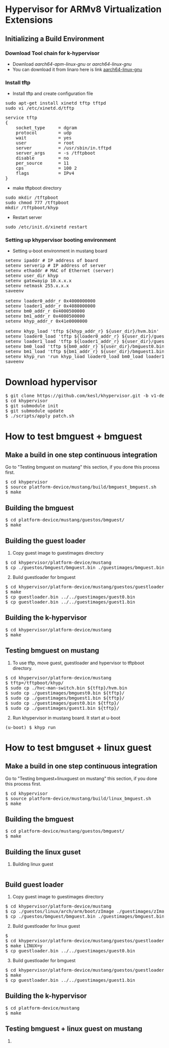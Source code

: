 # Hypervisor for ARMv8 Virtualization Extensions

## Initializing a Build Environment

### Download Tool chain for k-hypervisor
- Download <i>aarch64-apm-linux-gnu</i> or <i>aarch64-linux-gnu</i>
- You can download it from linaro here is link
<a href ="https://releases.linaro.org/13.09/components/toolchain/binaries/gcc-linaro-aarch64-linux-gnu-4.8-2013.09_linux.tar.xz">aarch64-linux-gnu</a>

### Install tftp
- Install tftp and create configuration file
<pre>
sudo apt-get install xinetd tftp tftpd
sudo vi /etc/xinetd.d/tftp
</pre>
<pre>
service tftp
{
    socket_type     = dgram
    protocol        = udp
    wait            = yes
    user            = root
    server          = /usr/sbin/in.tftpd
    server_args     = -s /tftpboot
    disable         = no
    per_source      = 11
    cps             = 100 2
    flags           = IPv4
}
</pre>

- make tftpboot directory
<pre>
sudo mkdir /tftpboot
sudo chmod 777 /tftpboot
mkdir /tftpboot/khyp
</pre>

- Restart server
<pre>
sudo /etc/init.d/xinetd restart
</pre>

### Setting up khypervisor booting environment
- Setting u-boot environment in mustang board
<pre>
setenv ipaddr # IP address of board
setenv serverip # IP address of server
setenv ethaddr # MAC of Ethernet (server)
setenv user_dir khyp
setenv gatewayip 10.x.x.x
setenv netmask 255.x.x.x
saveenv

setenv loader0_addr_r 0x4000000000
setenv loader1_addr_r 0x4080000000
setenv bm0_addr_r 0x4000500000
setenv bm1_addr_r 0x4080500000
setenv khyp_addr_r 0x41e0000000

setenv khyp_load 'tftp ${khyp_addr_r} ${user_dir}/hvm.bin'
setenv loader0_load 'tftp ${loader0_addr_r} ${user_dir}/guest0.bin'
setenv loader1_load 'tftp ${loader1_addr_r} ${user_dir}/guest1.bin'
setenv bm0_load 'tftp ${bm0_addr_r} ${user_dir}/bmguest0.bin'
setenv bm1_load 'tftp ${bm1_addr_r} ${user_dir}/bmguest1.bin'
setenv khyp_run 'run khyp_load loader0_load bm0_load loader1_load bm1_load;go ${khyp_addr_r}'
saveenv
</pre>

# Download hypervisor
<pre>
$ git clone https://github.com/kesl/khypervisor.git -b v1-dev-mustang
$ cd khypervisor
$ git submodule init
$ git submodule update
$ ./scripts/apply_patch.sh
</pre>

# How to test bmguest + bmguest

## Make a build in one step continuous integration
Go to "Testing bmguest on mustang"
this section, if you done this process first.
<pre>
$ cd khypervisor
$ source platform-device/mustang/build/bmguest_bmguest.sh
$ make
</pre>

## Building the bmguest
<pre>
$ cd platform-device/mustang/guestos/bmguest/
$ make
</pre>

## Building the guest loader
1. Copy guest image to guestimages directory
<pre>
$ cd khypervisor/platform-device/mustang
$ cp ./guestos/bmguest/bmguest.bin ./guestimages/bmguest.bin
</pre>
2. Build guestloader for bmguest
<pre>
$ cd khypervisor/platform-device/mustang/guestos/guestloader
$ make
$ cp guestloader.bin ../../guestimages/guest0.bin
$ cp guestloader.bin ../../guestimages/guest1.bin
</pre>

## Building the k-hypervisor
<pre>
$ cd khypervisor/platform-device/mustang
$ make
</pre>

## Testing bmguest on mustang
1. To use tftp, move guest, guestloader and hypervisor to tftpboot directory.
<pre>
$ cd khypervisor/platform-device/mustang
$ tftp=/tftpboot/khyp/
$ sudo cp ./hvc-man-switch.bin ${tftp}/hvm.bin
$ sudo cp ./guestimages/bmguest0.bin ${tftp}/
$ sudo cp ./guestimages/bmguest1.bin ${tftp}/
$ sudo cp ./guestimages/guest0.bin ${tftp}/
$ sudo cp ./guestimages/guest1.bin ${tftp}/
</pre>
2. Run khypervisor in mustang board. It start at u-boot
<pre>
(u-boot) $ khyp_run
</pre>
# How to test bmguset + linux guest

## Make a build in one step continuous integration
Go to "Testing bmguest+linuxguest on mustang"
this section, if you done this process first.
<pre>
$ cd khypervisor
$ source platform-device/mustang/build/linux_bmguest.sh
$ make
</pre>

## Building the bmguest
<pre>
$ cd platform-device/mustang/guestos/bmguest/
$ make
</pre>

## Building the linux guset
1. Building linux guest
<pre>
</pre>

## Build guest loader
1. Copy guest image to guestimages directory
<pre>
$ cd khypervisor/platform-device/mustang
$ cp ./guestos/linux/arch/arm/boot/zImage ./guestimages/zImage
$ cp ./guestos/bmguest/bmguest.bin ./guestimages/bmguest.bin
</pre>
2. Build guestloader for linux guest
<pre>
$
$ cd khypervisor/platform-device/mustang/guestos/guestloader
$ make LINUX=y
$ cp guestloader.bin ../../guestimages/guest0.bin
</pre>
3. Build guestloader for bmguest
<pre>
$ cd khypervisor/platform-device/mustang/guestos/guestloader
$ make
$ cp guestloader.bin ../../guestimages/guest1.bin
</pre>

## Building the k-hypervisor
<pre>
$ cd platform-device/mustang
$ make
</pre>

## Testing bmguest + linux guest on mustang
1.
